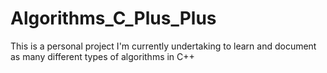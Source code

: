 # Algorithms_C_Plus_Plus
This is a personal project I'm currently undertaking to learn and document as many different types of algorithms in C++
